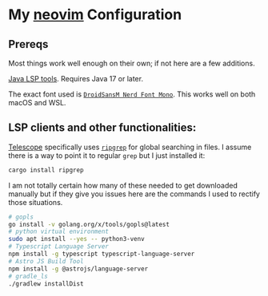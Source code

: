 # My [neovim](https://neovim.io) Configuration
## Prereqs
Most things work well enough on their own; if not here are a few additions.

[Java LSP tools](https://download.eclipse.org/jdtls/snapshots/?d). Requires Java 17 or later.

The exact font used is [`DroidSansM Nerd Font Mono`](https://www.nerdfonts.com/font-downloads).
This works well on both macOS and WSL.

## LSP clients and other functionalities:
[Telescope](https://github.com/nvim-telescope/telescope.nvim) specifically uses
[`ripgrep`](https://github.com/BurntSushi/ripgrep) for global searching in files.
I assume there is a way to point it to regular `grep` but I just installed it:
```bash
cargo install ripgrep
```

I am not totally certain how many of these needed to get downloaded manually but if they give you issues
here are the commands I used to rectify those situations.
```bash
# gopls
go install -v golang.org/x/tools/gopls@latest
# python virtual environment
sudo apt install --yes -- python3-venv
# Typescript Language Server
npm install -g typescript typescript-language-server
# Astro JS Build Tool
npm install -g @astrojs/language-server
# gradle_ls
./gradlew installDist
```
